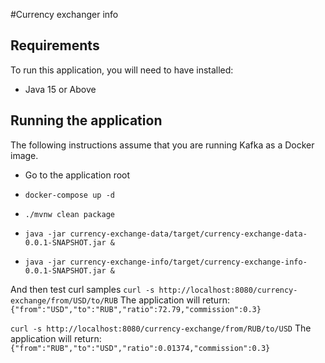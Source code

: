 #Currency exchanger info

## Requirements

To run this application, you will need to have installed:

* Java 15 or Above

## Running the application

The following instructions assume that you are running Kafka as a Docker image.

* Go to the application root
* `docker-compose up -d`

* `./mvnw clean package`

* `java -jar currency-exchange-data/target/currency-exchange-data-0.0.1-SNAPSHOT.jar &`

* `java -jar currency-exchange-info/target/currency-exchange-info-0.0.1-SNAPSHOT.jar &`

And then test curl samples
`curl -s http://localhost:8080/currency-exchange/from/USD/to/RUB`
The application will return:
`{"from":"USD","to":"RUB","ratio":72.79,"commission":0.3}`

`curl -s http://localhost:8080/currency-exchange/from/RUB/to/USD`
The application will return:
`{"from":"RUB","to":"USD","ratio":0.01374,"commission":0.3}`